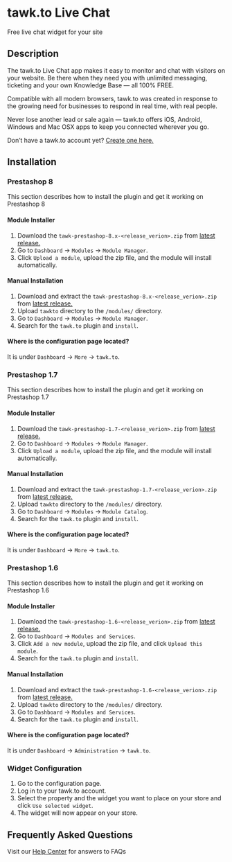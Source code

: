 # tawk.to Live Chat

Free live chat widget for your site

## Description

The tawk.to Live Chat app makes it easy to monitor and chat with visitors on
your website. Be there when they need you with unlimited messaging, ticketing
and your own Knowledge Base — all 100% FREE.

Compatible with all modern browsers, tawk.to was created in response to the
growing need for businesses to respond in real time, with real people.

Never lose another lead or sale again — tawk.to offers iOS, Android, Windows and
Mac OSX apps to keep you connected wherever you go.

Don’t have a tawk.to account yet?
[Create one here.](https://www.tawk.to/?utm_source=prestashop&utm_medium=link&utm_campaign=signup)

## Installation

### Prestashop 8
This section describes how to install the plugin and get it working on
Prestashop 8

#### Module Installer
1. Download the `tawk-prestashop-8.x-<release_verion>.zip` from
[latest release.](https://github.com/tawk/tawk-prestashop/releases)
2. Go to `Dashboard` -> `Modules` -> `Module Manager`.
3. Click `Upload a module`, upload the zip file, and the module will install
automatically.

#### Manual Installation
1. Download and extract the `tawk-prestashop-8.x-<release_verion>.zip` from
[latest release.](https://github.com/tawk/tawk-prestashop/releases)
2. Upload `tawkto` directory to the `/modules/` directory.
3. Go to `Dashboard` -> `Modules` -> `Module Manager`.
4. Search for the `tawk.to` plugin and `install`.

#### Where is the configuration page located?
It is under `Dashboard` -> `More` -> `tawk.to`.

### Prestashop 1.7
This section describes how to install the plugin and get it working on
Prestashop 1.7

#### Module Installer
1. Download the `tawk-prestashop-1.7-<release_verion>.zip` from
[latest release.](https://github.com/tawk/tawk-prestashop/releases)
2. Go to `Dashboard` -> `Modules` -> `Module Manager`.
3. Click `Upload a module`, upload the zip file, and the module will install
automatically.

#### Manual Installation
1. Download and extract the `tawk-prestashop-1.7-<release_verion>.zip` from
[latest release.](https://github.com/tawk/tawk-prestashop/releases)
2. Upload `tawkto` directory to the `/modules/` directory.
3. Go to `Dashboard` -> `Modules` -> `Module Catalog`.
4. Search for the `tawk.to` plugin and `install`.

#### Where is the configuration page located?
It is under `Dashboard` -> `More` -> `tawk.to`.

### Prestashop 1.6
This section describes how to install the plugin and get it working on
Prestashop 1.6

#### Module Installer
1. Download the `tawk-prestashop-1.6-<release_verion>.zip` from
[latest release.](https://github.com/tawk/tawk-prestashop/releases)
2. Go to `Dashboard` -> `Modules and Services`.
3. Click `Add a new module`, upload the zip file, and click
`Upload this module`.
4. Search for the `tawk.to` plugin and `install`.

#### Manual Installation
1. Download and extract the `tawk-prestashop-1.6-<release_verion>.zip` from
[latest release.](https://github.com/tawk/tawk-prestashop/releases)
2. Upload `tawkto` directory to the `/modules/` directory.
3. Go to `Dashboard` -> `Modules and Services`.
4. Search for the `tawk.to` plugin and `install`.

#### Where is the configuration page located?
It is under `Dashboard` -> `Administration` -> `tawk.to`.

### Widget Configuration
1. Go to the configuration page.
2. Log in to your tawk.to account.
3. Select the property and the widget you want to place on your store and click
`Use selected widget`.
4. The widget will now appear on your store.

## Frequently Asked Questions
Visit our [Help Center](https://help.tawk.to/) for answers to FAQs
